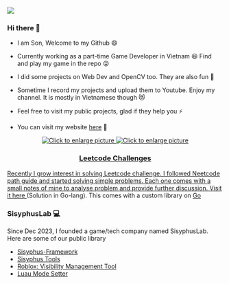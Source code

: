 ![](https://komarev.com/ghpvc/?username=sonnguyen9800&color=grey)

### Hi there 👋

- I am Son, Welcome to my Github 😄

- Currently working as a part-time Game Developer in Vietnam 😆 Find and play my game in the repo 😝 

- I did some projects on Web Dev and OpenCV too. They are also fun 🤠

- Sometime I record my projects and upload them to Youtube. Enjoy my channel. It is mostly in Vietnamese though 😻

- Feel free to visit my public projects, glad if they help you ⚡

- You can visit my website <a href="https://sonnguyen9800.com/">here</a> 👋

<p align="center">
<a href="https://www.linkedin.com/in/sonnguyen9800/" style="text-align: center">
  <img src="https://img.shields.io/badge/LinkedIn-0077B5?style=for-the-badge&logo=linkedin&logoColor=white"
       style="max-width: 40%; height: auto" title="Click to enlarge picture" />

  
<a href="https://www.youtube.com/channel/UChWA0xyh-zBuxfsc3itSffA" style="text-align: center">
  <img src="https://img.shields.io/badge/YouTube-FF0000?style=for-the-badge&logo=youtube&logoColor=white"
       style="max-width: 40%; height: auto" title="Click to enlarge picture" />
</p>

### Leetcode Challenges

Recently I grow interest in solving Leetcode challenge. I followed Neetcode path guide and started solving simple problems. Each one comes with a small notes of mine to analyse problem and provide further discussion. Visit it <a href="https://github.com/sonnguyen9800/Sisyphus-Framework">here </a>(Solution in Go-lang). This comes with a custom library on <a href="https://github.com/sonnguyen9800/golang-slib">Go</a> 
### SisyphusLab 💻 

Since Dec 2023, I founded a game/tech company named SisyphusLab. Here are some of our public library
- <a href="https://github.com/sonnguyen9800/Sisyphus-Framework">Sisyphus-Framework</a>
- <a href="https://github.com/sonnguyen9800/SisyphusTools">Sisyphus Tools</a>
- <a href="https://github.com/sonnguyen9800/Roblox-Visibility-Management-Tool">Roblox: Visibility Management Tool</a>
- <a href="https://github.com/sonnguyen9800/Luau-Mode-Setter">Luau Mode Setter</a>

